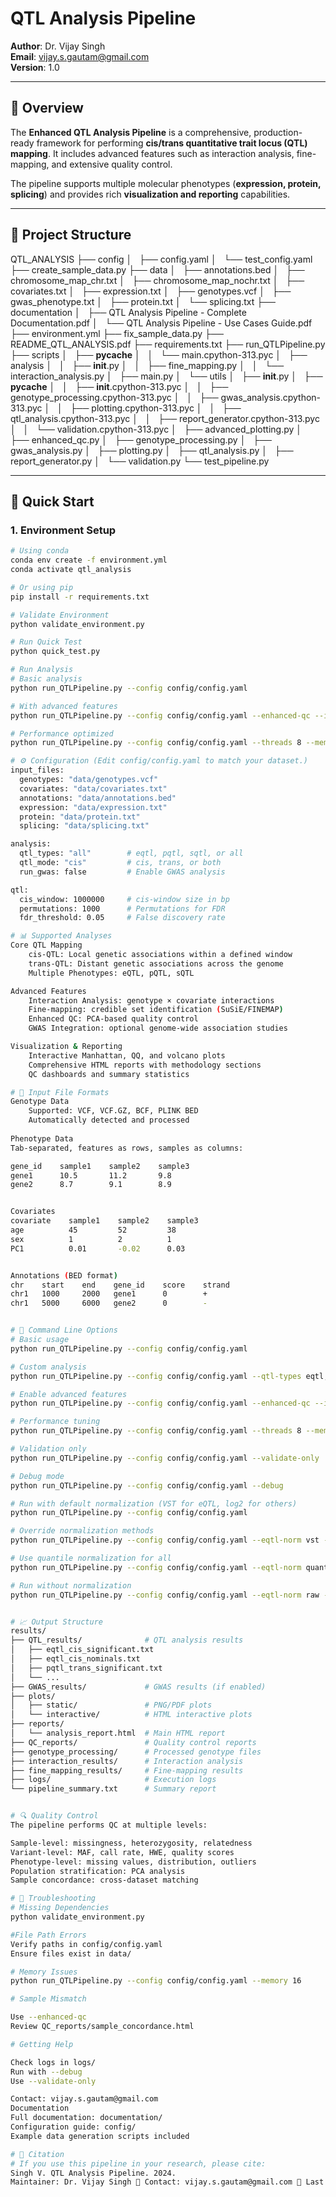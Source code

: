 # QTL Analysis Pipeline

**Author**: Dr. Vijay Singh  
**Email**: vijay.s.gautam@gmail.com  
**Version**: 1.0  

---

## 📖 Overview

The **Enhanced QTL Analysis Pipeline** is a comprehensive, production-ready framework for performing **cis/trans quantitative trait locus (QTL) mapping**. It includes advanced features such as interaction analysis, fine-mapping, and extensive quality control.  

The pipeline supports multiple molecular phenotypes (**expression, protein, splicing**) and provides rich **visualization and reporting** capabilities.

---

## 📁 Project Structure

QTL_ANALYSIS
├── config
│   ├── config.yaml
│   └── test_config.yaml
├── create_sample_data.py
├── data
│   ├── annotations.bed
│   ├── chromosome_map_chr.txt
│   ├── chromosome_map_nochr.txt
│   ├── covariates.txt
│   ├── expression.txt
│   ├── genotypes.vcf
│   ├── gwas_phenotype.txt
│   ├── protein.txt
│   └── splicing.txt
├── documentation
│   ├── QTL Analysis Pipeline - Complete Documentation.pdf
│   └── QTL Analysis Pipeline - Use Cases Guide.pdf
├── environment.yml
├── fix_sample_data.py
├── README_QTL_ANALYSIS.pdf
├── requirements.txt
├── run_QTLPipeline.py
├── scripts
│   ├── __pycache__
│   │   └── main.cpython-313.pyc
│   ├── analysis
│   │   ├── __init__.py
│   │   ├── fine_mapping.py
│   │   └── interaction_analysis.py
│   ├── main.py
│   └── utils
│       ├── __init__.py
│       ├── __pycache__
│       │   ├── __init__.cpython-313.pyc
│       │   ├── genotype_processing.cpython-313.pyc
│       │   ├── gwas_analysis.cpython-313.pyc
│       │   ├── plotting.cpython-313.pyc
│       │   ├── qtl_analysis.cpython-313.pyc
│       │   ├── report_generator.cpython-313.pyc
│       │   └── validation.cpython-313.pyc
│       ├── advanced_plotting.py
│       ├── enhanced_qc.py
│       ├── genotype_processing.py
│       ├── gwas_analysis.py
│       ├── plotting.py
│       ├── qtl_analysis.py
│       ├── report_generator.py
│       └── validation.py
└── test_pipeline.py



---

## 🚀 Quick Start

### 1. Environment Setup
```bash
# Using conda
conda env create -f environment.yml
conda activate qtl_analysis

# Or using pip
pip install -r requirements.txt

# Validate Environment
python validate_environment.py

# Run Quick Test
python quick_test.py

# Run Analysis
# Basic analysis
python run_QTLPipeline.py --config config/config.yaml

# With advanced features
python run_QTLPipeline.py --config config/config.yaml --enhanced-qc --interaction-analysis

# Performance optimized
python run_QTLPipeline.py --config config/config.yaml --threads 8 --memory 16

# ⚙️ Configuration (Edit config/config.yaml to match your dataset.)
input_files:
  genotypes: "data/genotypes.vcf"
  covariates: "data/covariates.txt"
  annotations: "data/annotations.bed"
  expression: "data/expression.txt"
  protein: "data/protein.txt"
  splicing: "data/splicing.txt"

analysis:
  qtl_types: "all"        # eqtl, pqtl, sqtl, or all
  qtl_mode: "cis"         # cis, trans, or both
  run_gwas: false         # Enable GWAS analysis

qtl:
  cis_window: 1000000     # cis-window size in bp
  permutations: 1000      # Permutations for FDR
  fdr_threshold: 0.05     # False discovery rate

# 📊 Supported Analyses
Core QTL Mapping
    cis-QTL: Local genetic associations within a defined window
    trans-QTL: Distant genetic associations across the genome
    Multiple Phenotypes: eQTL, pQTL, sQTL

Advanced Features
    Interaction Analysis: genotype × covariate interactions
    Fine-mapping: credible set identification (SuSiE/FINEMAP)
    Enhanced QC: PCA-based quality control
    GWAS Integration: optional genome-wide association studies

Visualization & Reporting
    Interactive Manhattan, QQ, and volcano plots
    Comprehensive HTML reports with methodology sections
    QC dashboards and summary statistics

# 🔧 Input File Formats
Genotype Data
    Supported: VCF, VCF.GZ, BCF, PLINK BED
    Automatically detected and processed
    
Phenotype Data
Tab-separated, features as rows, samples as columns:

gene_id    sample1    sample2    sample3
gene1      10.5       11.2       9.8
gene2      8.7        9.1        8.9


Covariates
covariate    sample1    sample2    sample3
age          45         52         38
sex          1          2          1
PC1          0.01       -0.02      0.03


Annotations (BED format)
chr    start    end    gene_id    score    strand
chr1   1000     2000   gene1      0        +
chr1   5000     6000   gene2      0        -


# 🎯 Command Line Options
# Basic usage
python run_QTLPipeline.py --config config/config.yaml

# Custom analysis
python run_QTLPipeline.py --config config/config.yaml --qtl-types eqtl,pqtl --qtl-mode both

# Enable advanced features
python run_QTLPipeline.py --config config/config.yaml --enhanced-qc --interaction-analysis --fine-mapping

# Performance tuning
python run_QTLPipeline.py --config config/config.yaml --threads 8 --memory 16 --output-dir my_results

# Validation only
python run_QTLPipeline.py --config config/config.yaml --validate-only

# Debug mode
python run_QTLPipeline.py --config config/config.yaml --debug

# Run with default normalization (VST for eQTL, log2 for others)
python run_QTLPipeline.py --config config/config.yaml

# Override normalization methods
python run_QTLPipeline.py --config config/config.yaml --eqtl-norm vst --pqtl-norm log2 --sqtl-norm log2

# Use quantile normalization for all
python run_QTLPipeline.py --config config/config.yaml --eqtl-norm quantile --pqtl-norm quantile --sqtl-norm quantile

# Run without normalization
python run_QTLPipeline.py --config config/config.yaml --eqtl-norm raw --pqtl-norm raw --sqtl-norm raw


# 📈 Output Structure
results/
├── QTL_results/              # QTL analysis results
│   ├── eqtl_cis_significant.txt
│   ├── eqtl_cis_nominals.txt
│   ├── pqtl_trans_significant.txt
│   └── ...
├── GWAS_results/             # GWAS results (if enabled)
├── plots/
│   ├── static/               # PNG/PDF plots
│   └── interactive/          # HTML interactive plots
├── reports/
│   └── analysis_report.html  # Main HTML report
├── QC_reports/               # Quality control reports
├── genotype_processing/      # Processed genotype files
├── interaction_results/      # Interaction analysis
├── fine_mapping_results/     # Fine-mapping results
├── logs/                     # Execution logs
└── pipeline_summary.txt      # Summary report


# 🔍 Quality Control
The pipeline performs QC at multiple levels:

Sample-level: missingness, heterozygosity, relatedness
Variant-level: MAF, call rate, HWE, quality scores
Phenotype-level: missing values, distribution, outliers
Population stratification: PCA analysis
Sample concordance: cross-dataset matching

# 🐛 Troubleshooting
# Missing Dependencies
python validate_environment.py

#File Path Errors
Verify paths in config/config.yaml
Ensure files exist in data/

# Memory Issues
python run_QTLPipeline.py --config config/config.yaml --memory 16

# Sample Mismatch

Use --enhanced-qc
Review QC_reports/sample_concordance.html

# Getting Help

Check logs in logs/
Run with --debug
Use --validate-only

Contact: vijay.s.gautam@gmail.com
Documentation
Full documentation: documentation/
Configuration guide: config/
Example data generation scripts included

# 🤝 Citation
# If you use this pipeline in your research, please cite:
Singh V. QTL Analysis Pipeline. 2024.
Maintainer: Dr. Vijay Singh 📧 Contact: vijay.s.gautam@gmail.com 📅 Last Updated: 2024